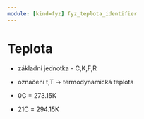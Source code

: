 ```yaml
---
module: [kind=fyz] fyz_teplota_identifier
---
```

# Teplota
- základní jednotka - C,K,F,R
- označení t,T -> termodynamická teplota

- 0C = 273.15K
- 21C = 294.15K